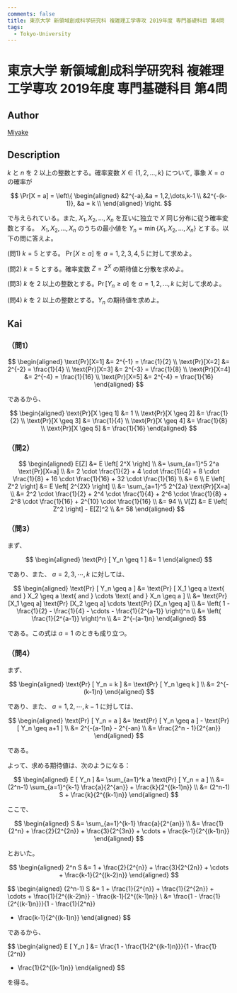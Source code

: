 ```yaml
---
comments: false
title: 東京大学 新領域創成科学研究科 複雑理工学専攻 2019年度 専門基礎科目 第4問
tags:
  - Tokyo-University
---
```

# 東京大学 新領域創成科学研究科 複雑理工学専攻 2019年度 専門基礎科目 第4問

## **Author**
[Miyake](https://miyake.github.io/exams/index.html)

## **Description**
$k$ と $n$ を $2$ 以上の整数とする。確率変数 $X \in \{1,2,\dots,k\}$ について, 事象 $X = a$ の確率が

$$
\Pr[X = a] = \left\{
\begin{aligned}
&2^{-a},&a = 1,2,\dots,k-1 \\
&2^{-(k-1)}, &a = k \\
\end{aligned}
\right.
$$

で与えられている。また, $X_1,X_2,\dots,X_n$ を互いに独立で $X$ 同じ分布に従う確率変数とする。　$X_1,X_2,\dots,X_n$ のうちの最小値を $Y_n = \min\{X_1,X_2,\dots,X_n\}$ とする。以下の問に答えよ。

(問1) $k = 5$ とする。 $\Pr[X \ge a]$ を $a = 1,2,3,4,5$ に対して求めよ。

(問2) $k = 5$ とする。確率変数 $Z = 2^{X}$ の期待値と分散を求めよ。

(問3) $k$ を $2$ 以上の整数とする。$\Pr[Y_n \ge a]$ を $a = 1,2,\dots,k$ に対して求めよ。

(問4) $k$ を $2$ 以上の整数とする。$Y_n$ の期待値を求めよ。

## **Kai**
### （問1）

$$
\begin{aligned}
\text{Pr}[X=1] &= 2^{-1} = \frac{1}{2}
\\
\text{Pr}[X=2] &= 2^{-2} = \frac{1}{4}
\\
\text{Pr}[X=3] &= 2^{-3} = \frac{1}{8}
\\
\text{Pr}[X=4] &= 2^{-4} = \frac{1}{16}
\\
\text{Pr}[X=5] &= 2^{-4} = \frac{1}{16}
\end{aligned}
$$

であるから、

$$
\begin{aligned}
\text{Pr}[X \geq 1] &= 1
\\
\text{Pr}[X \geq 2] &= \frac{1}{2}
\\
\text{Pr}[X \geq 3] &= \frac{1}{4}
\\
\text{Pr}[X \geq 4] &= \frac{1}{8}
\\
\text{Pr}[X \geq 5] &= \frac{1}{16}
\end{aligned}
$$

### （問2）

$$
\begin{aligned}
E[Z]
&=
E \left[ 2^X \right]
\\
&=
\sum_{a=1}^5 2^a \text{Pr}[X=a]
\\
&=
2 \cdot \frac{1}{2} + 4 \cdot \frac{1}{4} + 8 \cdot \frac{1}{8} +
16 \cdot \frac{1}{16} + 32 \cdot \frac{1}{16}
\\
&= 6
\\
E \left[ Z^2 \right]
&=
E \left[ 2^{2X} \right]
\\
&=
\sum_{a=1}^5 2^{2a} \text{Pr}[X=a]
\\
&=
2^2 \cdot \frac{1}{2} + 2^4 \cdot \frac{1}{4} +
2^6 \cdot \frac{1}{8} +
2^8 \cdot \frac{1}{16} + 2^{10} \cdot \frac{1}{16}
\\
&= 94
\\
V[Z]
&=
E \left[ Z^2 \right] - E[Z]^2
\\
&=
58
\end{aligned}
$$

### （問3）
まず、

$$
\begin{aligned}
\text{Pr} [ Y_n \geq 1 ]
&= 1
\end{aligned}
$$

であり、また、 $a = 2,3, \cdots , k$ に対しては、

$$
\begin{aligned}
\text{Pr} [ Y_n \geq a ]
&=
\text{Pr} [ X_1 \geq a \text{ and } X_2 \geq a \text{ and }
\cdots \text{ and } X_n \geq a ]
\\
&=
\text{Pr} [X_1 \geq a] \text{Pr} [X_2 \geq a]
\cdots \text{Pr} [X_n \geq a]
\\
&=
\left( 1 - \frac{1}{2} - \frac{1}{4} - \cdots -
\frac{1}{2^{a-1}} \right)^n
\\
&=
\left( \frac{1}{2^{a-1}} \right)^n
\\
&=
2^{-(a-1)n}
\end{aligned}
$$

である。この式は $a=1$ のときも成り立つ。

### （問4）
まず、

$$
\begin{aligned}
\text{Pr} [ Y_n = k ]
&=
\text{Pr} [ Y_n \geq k ]
\\
&=
2^{-(k-1)n}
\end{aligned}
$$

であり、また、 $a = 1,2, \cdots , k-1$ に対しては、

$$
\begin{aligned}
\text{Pr} [ Y_n = a ]
&=
\text{Pr} [ Y_n \geq a ] - \text{Pr} [ Y_n \geq a+1 ]
\\
&=
2^{-(a-1)n} - 2^{-an}
\\
&=
\frac{2^n - 1}{2^{an}}
\end{aligned}
$$

である。

よって、求める期待値は、次のようになる：

$$
\begin{aligned}
E [ Y_n ]
&=
\sum_{a=1}^k a \text{Pr} [ Y_n = a ]
\\
&=
(2^n-1) \sum_{a=1}^{k-1} \frac{a}{2^{an}} + \frac{k}{2^{(k-1)n}}
\\
&=
(2^n-1) S + \frac{k}{2^{(k-1)n}}
\end{aligned}
$$

ここで、

$$
\begin{aligned}
S
&=
\sum_{a=1}^{k-1} \frac{a}{2^{an}}
\\
&=
\frac{1}{2^n} + \frac{2}{2^{2n}} + \frac{3}{2^{3n}} +
\cdots + \frac{k-1}{2^{(k-1)n}}
\end{aligned}
$$

とおいた。

$$
\begin{aligned}
2^n S
&=
1 + \frac{2}{2^{n}} + \frac{3}{2^{2n}} +
\cdots + \frac{k-1}{2^{(k-2)n}}
\end{aligned}
$$

$$
\begin{aligned}
(2^n-1) S
&=
1 + \frac{1}{2^{n}} + \frac{1}{2^{2n}} +
\cdots + \frac{1}{2^{(k-2)n}} - \frac{k-1}{2^{(k-1)n}}
\\
&=
\frac{1 - \frac{1}{2^{(k-1)n}}}{1 - \frac{1}{2^n}}
- \frac{k-1}{2^{(k-1)n}}
\end{aligned}
$$

であるから、

$$
\begin{aligned}
E [ Y_n ]
&=
\frac{1 - \frac{1}{2^{(k-1)n}}}{1 - \frac{1}{2^n}}
+ \frac{1}{2^{(k-1)n}}
\end{aligned}
$$

を得る。
